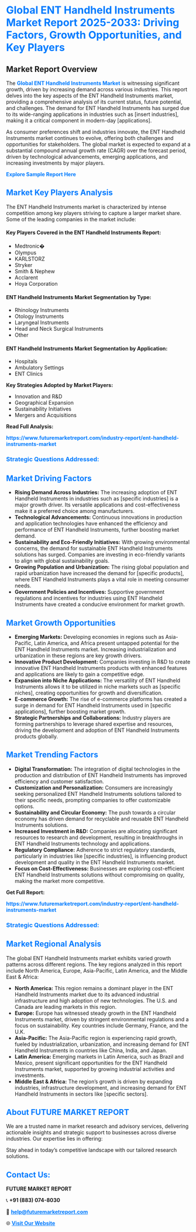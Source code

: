 <h1 style="color: #007BFF;">Global ENT Handheld Instruments Market Report 2025-2033: Driving Factors, Growth Opportunities, and Key Players</h1>

<section id="overview">
<h2>Market Report Overview</h2>
<p>The <a href="https://www.futuremarketreport.com/industry-report/ent-handheld-instruments-market" style="color: #007BFF; text-decoration: none;"><strong>Global ENT Handheld Instruments Market</strong></a> is witnessing significant growth, driven by increasing demand across various industries. This report delves into the key aspects of the ENT Handheld Instruments market, providing a comprehensive analysis of its current status, future potential, and challenges. The demand for ENT Handheld Instruments has surged due to its wide-ranging applications in industries such as [insert industries], making it a critical component in modern-day [applications].</p>
<p>As consumer preferences shift and industries innovate, the ENT Handheld Instruments market continues to evolve, offering both challenges and opportunities for stakeholders. The global market is expected to expand at a substantial compound annual growth rate (CAGR) over the forecast period, driven by technological advancements, emerging applications, and increasing investments by major players.</p>
</section>

<section id="overview">
<p><a href="https://www.futuremarketreport.com/request-sample/reportId=89977" style="color: #007BFF; text-decoration: none;"><strong>Explore Sample Report Here</strong></a></p>
</section>

<section id="key-players">
<h2 style="color: #007BFF;">Market Key Players Analysis</h2>
<p>The ENT Handheld Instruments market is characterized by intense competition among key players striving to capture a larger market share. Some of the leading companies in the market include:</p>
<h4>Key Players Covered in the ENT Handheld Instruments Report:</h4>
<ul><li>Medtronic�</li><li>Olympus</li><li>KARLSTORZ</li><li>Stryker</li><li>Smith &amp; Nephew</li><li>Acclarent</li><li>Hoya Corporation</li></ul>
<h4>ENT Handheld Instruments Market Segmentation by Type:</h4>
<ul><li>Rhinology Instruments</li><li>Otology Instruments</li><li>Laryngeal Instruments</li><li>Head and Neck Surgical Instruments</li><li>Other</li></ul>

<h4>ENT Handheld Instruments Market Segmentation by Application:</h4>
<ul><li>Hospitals</li><li>Ambulatory Settings</li><li>ENT Clinics</li></ul>
<p><strong>Key Strategies Adopted by Market Players:</strong></p>
<ul>
<li>Innovation and R&D</li>
<li>Geographical Expansion</li>
<li>Sustainability Initiatives</li>
<li>Mergers and Acquisitions</li>
</ul>
</section>

<section>
<p><strong>Read Full Analysis: </strong></p><a href="https://www.futuremarketreport.com/industry-report/ent-handheld-instruments-market" style="color: #007BFF; text-decoration: none;"><strong>https://www.futuremarketreport.com/industry-report/ent-handheld-instruments-market</strong></a>
<h3 style="color: #007BFF;">Strategic Questions Addressed:</h3>
</section>

<section id="driving-factors">
<h2 style="color: #007BFF;">Market Driving Factors</h2>
<ul>
<li><strong>Rising Demand Across Industries:</strong> The increasing adoption of ENT Handheld Instruments in industries such as [specific industries] is a major growth driver. Its versatile applications and cost-effectiveness make it a preferred choice among manufacturers.</li>
<li><strong>Technological Advancements:</strong> Continuous innovations in production and application technologies have enhanced the efficiency and performance of ENT Handheld Instruments, further boosting market demand.</li>
<li><strong>Sustainability and Eco-Friendly Initiatives:</strong> With growing environmental concerns, the demand for sustainable ENT Handheld Instruments solutions has surged. Companies are investing in eco-friendly variants to align with global sustainability goals.</li>
<li><strong>Growing Population and Urbanization:</strong> The rising global population and rapid urbanization have increased the demand for [specific products], where ENT Handheld Instruments plays a vital role in meeting consumer needs.</li>
<li><strong>Government Policies and Incentives:</strong> Supportive government regulations and incentives for industries using ENT Handheld Instruments have created a conducive environment for market growth.</li>
</ul>
</section>

<section id="growth-opportunities">
<h2 style="color: #007BFF;">Market Growth Opportunities</h2>
<ul>
<li><strong>Emerging Markets:</strong> Developing economies in regions such as Asia-Pacific, Latin America, and Africa present untapped potential for the ENT Handheld Instruments market. Increasing industrialization and urbanization in these regions are key growth drivers.</li>
<li><strong>Innovative Product Development:</strong> Companies investing in R&D to create innovative ENT Handheld Instruments products with enhanced features and applications are likely to gain a competitive edge.</li>
<li><strong>Expansion into Niche Applications:</strong> The versatility of ENT Handheld Instruments allows it to be utilized in niche markets such as [specific niches], creating opportunities for growth and diversification.</li>
<li><strong>E-commerce Growth:</strong> The rise of e-commerce platforms has created a surge in demand for ENT Handheld Instruments used in [specific applications], further boosting market growth.</li>
<li><strong>Strategic Partnerships and Collaborations:</strong> Industry players are forming partnerships to leverage shared expertise and resources, driving the development and adoption of ENT Handheld Instruments products globally.</li>
</ul>
</section>

<section id="trending-factors">
<h2 style="color: #007BFF;">Market Trending Factors</h2>
<ul>
<li><strong>Digital Transformation:</strong> The integration of digital technologies in the production and distribution of ENT Handheld Instruments has improved efficiency and customer satisfaction.</li>
<li><strong>Customization and Personalization:</strong> Consumers are increasingly seeking personalized ENT Handheld Instruments solutions tailored to their specific needs, prompting companies to offer customizable options.</li>
<li><strong>Sustainability and Circular Economy:</strong> The push towards a circular economy has driven demand for recyclable and reusable ENT Handheld Instruments solutions.</li>
<li><strong>Increased Investment in R&D:</strong> Companies are allocating significant resources to research and development, resulting in breakthroughs in ENT Handheld Instruments technology and applications.</li>
<li><strong>Regulatory Compliance:</strong> Adherence to strict regulatory standards, particularly in industries like [specific industries], is influencing product development and quality in the ENT Handheld Instruments market.</li>
<li><strong>Focus on Cost-Effectiveness:</strong> Businesses are exploring cost-efficient ENT Handheld Instruments solutions without compromising on quality, making the market more competitive.</li>
</ul>
</section>

<section>
<p><strong>Get Full Report: </strong></p><a href="https://www.futuremarketreport.com/industry-report/ent-handheld-instruments-market" style="color: #007BFF; text-decoration: none;"><strong>https://www.futuremarketreport.com/industry-report/ent-handheld-instruments-market</strong></a>
<h3 style="color: #007BFF;">Strategic Questions Addressed:</h3>
</section>


<section id="regional-analysis">
<h2 style="color: #007BFF;">Market Regional Analysis</h2>
<p>The global ENT Handheld Instruments market exhibits varied growth patterns across different regions. The key regions analyzed in this report include North America, Europe, Asia-Pacific, Latin America, and the Middle East & Africa:</p>
<ul>
<li><strong>North America:</strong> This region remains a dominant player in the ENT Handheld Instruments market due to its advanced industrial infrastructure and high adoption of new technologies. The U.S. and Canada are leading markets in this region.</li>
<li><strong>Europe:</strong> Europe has witnessed steady growth in the ENT Handheld Instruments market, driven by stringent environmental regulations and a focus on sustainability. Key countries include Germany, France, and the U.K.</li>
<li><strong>Asia-Pacific:</strong> The Asia-Pacific region is experiencing rapid growth, fueled by industrialization, urbanization, and increasing demand for ENT Handheld Instruments in countries like China, India, and Japan.</li>
<li><strong>Latin America:</strong> Emerging markets in Latin America, such as Brazil and Mexico, present significant opportunities for the ENT Handheld Instruments market, supported by growing industrial activities and investments.</li>
<li><strong>Middle East & Africa:</strong> The region’s growth is driven by expanding industries, infrastructure development, and increasing demand for ENT Handheld Instruments in sectors like [specific sectors].</li>
</ul>
</section>

<footer>
<h2 style="color: #007BFF;">About FUTURE MARKET REPORT</h2>
<p>We are a trusted name in market research and advisory services, delivering actionable insights and strategic support to businesses across diverse industries. Our expertise lies in offering:</p>

<p>Stay ahead in today’s competitive landscape with our tailored research solutions.</p>

<h2 style="color: #007BFF;">Contact Us:</h2>
<p><strong>FUTURE MARKET REPORT</strong></p>
<p>📞 <strong>+91 (883) 074-8030</strong></p>
<p>📧 <strong><a href="mailto:help@futuremarketreport.com" style="color: #007BFF;">help@futuremarketreport.com</a></strong></p>
<p>🌐 <strong><a href="https://www.futuremarketreport.com/" style="color: #007BFF;">Visit Our Website</a></strong></p>
</footer>